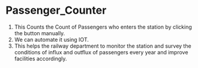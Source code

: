 # Passenger_Counter
1. This Counts the Count of Passengers who enters the station by clicking the button manually. 
2. We can automate it using IOT.
3. This helps the railway department to monitor the station and survey the conditions of influx and 
    outflux of passengers every year and improve facilities accordingly.

